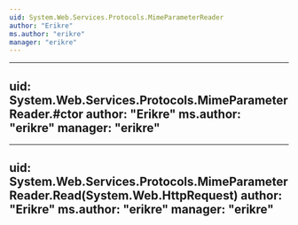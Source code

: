 ```yaml
---
uid: System.Web.Services.Protocols.MimeParameterReader
author: "Erikre"
ms.author: "erikre"
manager: "erikre"
---
```


---
uid: System.Web.Services.Protocols.MimeParameterReader.#ctor
author: "Erikre"
ms.author: "erikre"
manager: "erikre"
---

---
uid: System.Web.Services.Protocols.MimeParameterReader.Read(System.Web.HttpRequest)
author: "Erikre"
ms.author: "erikre"
manager: "erikre"
---
